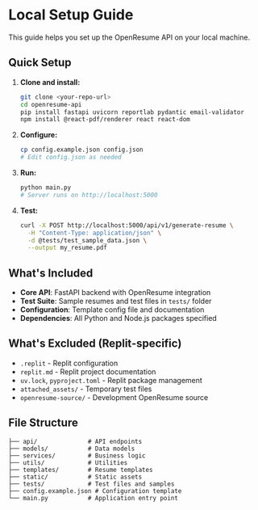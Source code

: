 # Local Setup Guide

This guide helps you set up the OpenResume API on your local machine.

## Quick Setup

1. **Clone and install:**
   ```bash
   git clone <your-repo-url>
   cd openresume-api
   pip install fastapi uvicorn reportlab pydantic email-validator
   npm install @react-pdf/renderer react react-dom
   ```

2. **Configure:**
   ```bash
   cp config.example.json config.json
   # Edit config.json as needed
   ```

3. **Run:**
   ```bash
   python main.py
   # Server runs on http://localhost:5000
   ```

4. **Test:**
   ```bash
   curl -X POST http://localhost:5000/api/v1/generate-resume \
     -H "Content-Type: application/json" \
     -d @tests/test_sample_data.json \
     --output my_resume.pdf
   ```

## What's Included

- **Core API**: FastAPI backend with OpenResume integration
- **Test Suite**: Sample resumes and test files in `tests/` folder
- **Configuration**: Template config file and documentation
- **Dependencies**: All Python and Node.js packages specified

## What's Excluded (Replit-specific)

- `.replit` - Replit configuration
- `replit.md` - Replit project documentation  
- `uv.lock`, `pyproject.toml` - Replit package management
- `attached_assets/` - Temporary test files
- `openresume-source/` - Development OpenResume source

## File Structure

```
├── api/              # API endpoints
├── models/           # Data models
├── services/         # Business logic
├── utils/            # Utilities
├── templates/        # Resume templates
├── static/           # Static assets
├── tests/            # Test files and samples
├── config.example.json # Configuration template
└── main.py           # Application entry point
```